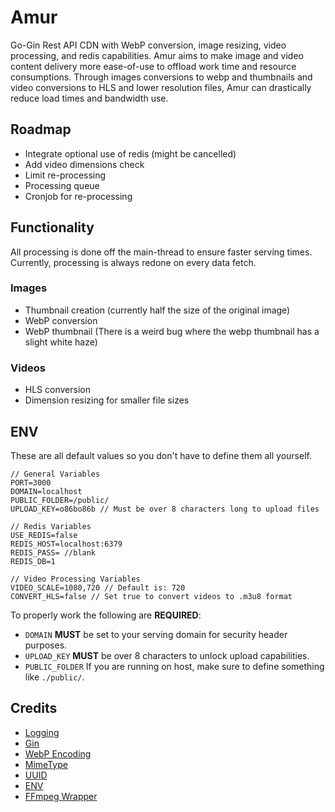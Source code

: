 # Amur
Go-Gin Rest API CDN with WebP conversion, image resizing, video processing, and redis capabilities. Amur aims to make image and video content delivery more ease-of-use to offload work time and resource consumptions. Through images conversions to webp and thumbnails and video conversions to HLS and lower resolution files, Amur can drastically reduce load times and bandwidth use.

## Roadmap
- Integrate optional use of redis (might be cancelled)
- Add video dimensions check 
- Limit re-processing
- Processing queue
- Cronjob for re-processing

## Functionality
All processing is done off the main-thread to ensure faster serving times. Currently, processing is always redone on every data fetch.

### Images
- Thumbnail creation (currently half the size of the original image)
- WebP conversion
- WebP thumbnail (There is a weird bug where the webp thumbnail has a slight white haze)

### Videos
- HLS conversion
- Dimension resizing for smaller file sizes

## ENV
These are all default values so you don't have to define them all yourself.
```
// General Variables
PORT=3000
DOMAIN=localhost
PUBLIC_FOLDER=/public/
UPLOAD_KEY=o86bo86b // Must be over 8 characters long to upload files

// Redis Variables
USE_REDIS=false
REDIS_HOST=localhost:6379
REDIS_PASS= //blank
REDIS_DB=1

// Video Processing Variables
VIDEO_SCALE=1080,720 // Default is: 720
CONVERT_HLS=false // Set true to convert videos to .m3u8 format
```

To properly work the following are **REQUIRED**:
- ``DOMAIN`` **MUST** be set to your serving domain for security header purposes.
- ``UPLOAD_KEY`` **MUST** be over 8 characters to unlock upload capabilities.
- ``PUBLIC_FOLDER`` If you are running on host, make sure to define something like ``./public/``.


## Credits
- [Logging](https://github.com/rs/zerolog)
- [Gin](https://github.com/gin-gonic/gin)
- [WebP Encoding](https://github.com/nickalie/go-webpbin)
- [MimeType](https://github.com/gabriel-vasile/mimetype)
- [UUID](https://github.com/google/uuid)
- [ENV](https://github.com/joho/godotenv)
- [FFmpeg Wrapper](https://github.com/u2takey/ffmpeg-go)
